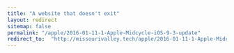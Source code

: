 ```yaml
---
title: "A website that doesn't exit"
layout: redirect
sitemap: false
permalink: "/apple/2016-01-11-1-Apple-Midcycle-iOS-9-3-update"
redirect_to:  "http://missourivalley.tech/apple/2016-01-11-1-Apple-Midcycle-iOS-9-3-update"
---
```

